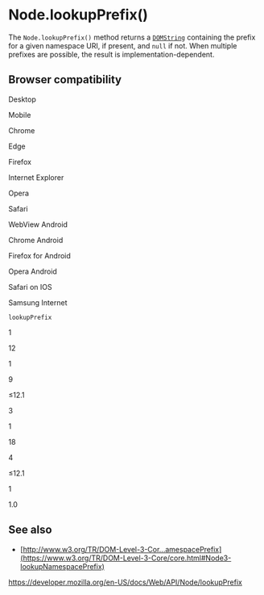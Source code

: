 Node.lookupPrefix()
===================

The `Node.lookupPrefix()` method returns a [`DOMString`](../domstring) containing the prefix for a given namespace URI, if present, and `null` if not. When multiple prefixes are possible, the result is implementation-dependent.

Browser compatibility
---------------------

Desktop

Mobile

Chrome

Edge

Firefox

Internet Explorer

Opera

Safari

WebView Android

Chrome Android

Firefox for Android

Opera Android

Safari on IOS

Samsung Internet

`lookupPrefix`

1

12

1

9

≤12.1

3

1

18

4

≤12.1

1

1.0

See also
--------

-   [http://www.w3.org/TR/DOM-Level-3-Cor...amespacePrefix](https://www.w3.org/TR/DOM-Level-3-Core/core.html#Node3-lookupNamespacePrefix)

<a href="https://developer.mozilla.org/en-US/docs/Web/API/Node/lookupPrefix" class="_attribution-link">https://developer.mozilla.org/en-US/docs/Web/API/Node/lookupPrefix</a>
